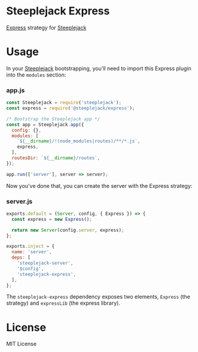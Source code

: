 # Steeplejack Express

[Express](http://expressjs.com) strategy for [Steeplejack](http://steeplejack.info)

# Usage

In your [Steeplejack](http://getsteeplejack.com) bootstrapping, you'll need to import this Express plugin into the
`modules` section:

### app.js

```javascript
const Steeplejack = require('steeplejack');
const express = require('@steeplejack/express');

/* Bootstrap the Steeplejack app */
const app = Steeplejack.app({
  config: {},
  modules: [
    `${__dirname}/!(node_modules|routes)/**/*.js`,
    express,
  ],
  routesDir: `${__dirname}/routes`,
});

app.run(['server'], server => server);
```

Now you've done that, you can create the server with the Express strategy:

### server.js

```javascript
exports.default = (Server, config, { Express }) => {
  const express = new Express();

  return new Server(config.server, express);
};

exports.inject = {
  name: 'server',
  deps: [
    'steeplejack-server',
    '$config',
    'steeplejack-express',
  ],
};
```

The `steeplejack-express` dependency exposes two elements, `Express` (the strategy) and `expressLib` (the express 
library).

# License

MIT License
